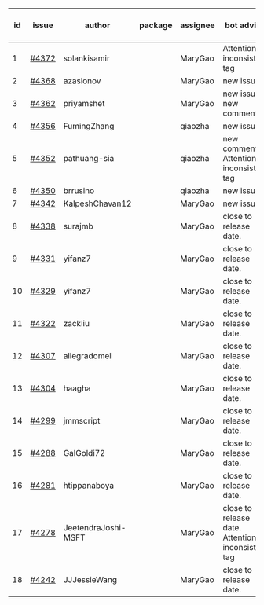 | id | issue | author | package | assignee | bot advice | created date of issue | target release date | date from target |
| ------ | ------ | ------ | ------ | ------ | ------ | ------ | ------ | :-----: |
| 1 | [#4372](https://github.com/Azure/sdk-release-request/issues/4372) | solankisamir |  | MaryGao | Attention to inconsistent tag | 07-27 | 08-25 |  |
| 2 | [#4368](https://github.com/Azure/sdk-release-request/issues/4368) | azaslonov |  | MaryGao | new issue. | 07-26 | 08-25 |  |
| 3 | [#4362](https://github.com/Azure/sdk-release-request/issues/4362) | priyamshet |  | MaryGao | new issue. new comment. | 07-25 | 08-25 |  |
| 4 | [#4356](https://github.com/Azure/sdk-release-request/issues/4356) | FumingZhang |  | qiaozha | new issue. | 07-21 | 08-25 |  |
| 5 | [#4352](https://github.com/Azure/sdk-release-request/issues/4352) | pathuang-sia |  | qiaozha | new comment. Attention to inconsistent tag | 07-20 | 08-25 |  |
| 6 | [#4350](https://github.com/Azure/sdk-release-request/issues/4350) | brrusino |  | qiaozha | new issue. | 07-20 | 08-25 |  |
| 7 | [#4342](https://github.com/Azure/sdk-release-request/issues/4342) | KalpeshChavan12 |  | MaryGao | new issue. | 07-15 | 08-25 |  |
| 8 | [#4338](https://github.com/Azure/sdk-release-request/issues/4338) | surajmb |  | MaryGao | close to release date.  | 07-13 | 07-28 | -1 |
| 9 | [#4331](https://github.com/Azure/sdk-release-request/issues/4331) | yifanz7 |  | MaryGao | close to release date.  | 07-11 | 07-28 | -1 |
| 10 | [#4329](https://github.com/Azure/sdk-release-request/issues/4329) | yifanz7 |  | MaryGao | close to release date.  | 07-11 | 07-28 | -1 |
| 11 | [#4322](https://github.com/Azure/sdk-release-request/issues/4322) | zackliu |  | MaryGao | close to release date.  | 07-10 | 07-28 | -1 |
| 12 | [#4307](https://github.com/Azure/sdk-release-request/issues/4307) | allegradomel |  | MaryGao | close to release date.  | 06-29 | 07-28 | -1 |
| 13 | [#4304](https://github.com/Azure/sdk-release-request/issues/4304) | haagha |  | MaryGao | close to release date.  | 06-29 | 07-28 | -1 |
| 14 | [#4299](https://github.com/Azure/sdk-release-request/issues/4299) | jmmscript |  | MaryGao | close to release date.  | 06-28 | 07-28 | -1 |
| 15 | [#4288](https://github.com/Azure/sdk-release-request/issues/4288) | GalGoldi72 |  | MaryGao | close to release date.  | 06-27 | 07-28 | -1 |
| 16 | [#4281](https://github.com/Azure/sdk-release-request/issues/4281) | htippanaboya |  | MaryGao | close to release date.  | 06-26 | 07-28 | -1 |
| 17 | [#4278](https://github.com/Azure/sdk-release-request/issues/4278) | JeetendraJoshi-MSFT |  | MaryGao | close to release date.  Attention to inconsistent tag | 06-26 | 07-28 | -1 |
| 18 | [#4242](https://github.com/Azure/sdk-release-request/issues/4242) | JJJessieWang |  | MaryGao | close to release date.  | 06-13 | 07-28 | -1 |
